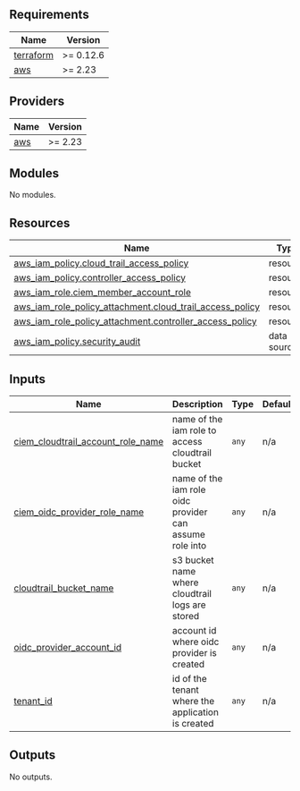 <!-- BEGIN_TF_DOCS -->
## Requirements

| Name | Version |
|------|---------|
| <a name="requirement_terraform"></a> [terraform](#requirement\_terraform) | >= 0.12.6 |
| <a name="requirement_aws"></a> [aws](#requirement\_aws) | >= 2.23 |

## Providers

| Name | Version |
|------|---------|
| <a name="provider_aws"></a> [aws](#provider\_aws) | >= 2.23 |

## Modules

No modules.

## Resources

| Name | Type |
|------|------|
| [aws_iam_policy.cloud_trail_access_policy](https://registry.terraform.io/providers/hashicorp/aws/latest/docs/resources/iam_policy) | resource |
| [aws_iam_policy.controller_access_policy](https://registry.terraform.io/providers/hashicorp/aws/latest/docs/resources/iam_policy) | resource |
| [aws_iam_role.ciem_member_account_role](https://registry.terraform.io/providers/hashicorp/aws/latest/docs/resources/iam_role) | resource |
| [aws_iam_role_policy_attachment.cloud_trail_access_policy](https://registry.terraform.io/providers/hashicorp/aws/latest/docs/resources/iam_role_policy_attachment) | resource |
| [aws_iam_role_policy_attachment.controller_access_policy](https://registry.terraform.io/providers/hashicorp/aws/latest/docs/resources/iam_role_policy_attachment) | resource |
| [aws_iam_policy.security_audit](https://registry.terraform.io/providers/hashicorp/aws/latest/docs/data-sources/iam_policy) | data source |

## Inputs

| Name | Description | Type | Default | Required |
|------|-------------|------|---------|:--------:|
| <a name="input_ciem_cloudtrail_account_role_name"></a> [ciem\_cloudtrail\_account\_role\_name](#input\_ciem\_cloudtrail\_account\_role\_name) | name of the iam role to access cloudtrail bucket | `any` | n/a | yes |
| <a name="input_ciem_oidc_provider_role_name"></a> [ciem\_oidc\_provider\_role\_name](#input\_ciem\_oidc\_provider\_role\_name) | name of the iam role oidc provider can assume role into | `any` | n/a | yes |
| <a name="input_cloudtrail_bucket_name"></a> [cloudtrail\_bucket\_name](#input\_cloudtrail\_bucket\_name) | s3 bucket name where cloudtrail logs are stored | `any` | n/a | yes |
| <a name="input_oidc_provider_account_id"></a> [oidc\_provider\_account\_id](#input\_oidc\_provider\_account\_id) | account id where oidc provider is created | `any` | n/a | yes |
| <a name="input_tenant_id"></a> [tenant\_id](#input\_tenant\_id) | id of the tenant where the application is created | `any` | n/a | yes |

## Outputs

No outputs.
<!-- END_TF_DOCS -->